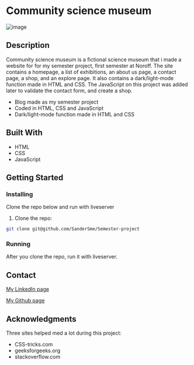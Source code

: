 # Community science museum

![image](https://user-images.githubusercontent.com/89382184/172601048-4ecaa475-dc76-45a1-b2d0-aaf1d2fd50f6.png)

## Description

Community science museum is a fictional science museum that i made a website for for my semester project, first semester at Noroff. The site contains a homepage, a list of exhibitions, an about us page, a contact page, a shop, and an explore page. It also contains a dark/light-mode function made in HTML and CSS. The JavaScript on this project was added later to validate the contact form, and create a shop.

- Blog made as my semester project
- Coded in HTML, CSS and JavaScript
- Dark/light-mode function made in HTML and CSS

## Built With

- HTML
- CSS
- JavaScript

## Getting Started

### Installing

Clone the repo below and run with liveserver

1. Clone the repo:

```bash
git clone git@github.com/SanderSme/Semester-project
```

### Running

After you clone the repo, run it with liveserver.

## Contact

[My LinkedIn page](www.linkedin.com/in/sander-smedb%C3%B8l-6b6352224/)

[My Github page](www.github.com/SanderSme)

## Acknowledgments

Three sites helped med a lot during this project:

- CSS-tricks.com
- geeksforgeeks.org
- stackoverflow.com
